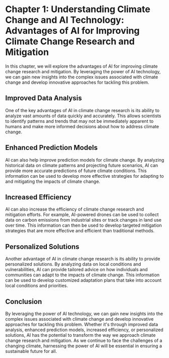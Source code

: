 Chapter 1: Understanding Climate Change and AI Technology: Advantages of AI for Improving Climate Change Research and Mitigation
================================================================================================================================

In this chapter, we will explore the advantages of AI for improving climate change research and mitigation. By leveraging the power of AI technology, we can gain new insights into the complex issues associated with climate change and develop innovative approaches for tackling this problem.

Improved Data Analysis
----------------------

One of the key advantages of AI in climate change research is its ability to analyze vast amounts of data quickly and accurately. This allows scientists to identify patterns and trends that may not be immediately apparent to humans and make more informed decisions about how to address climate change.

Enhanced Prediction Models
--------------------------

AI can also help improve prediction models for climate change. By analyzing historical data on climate patterns and projecting future scenarios, AI can provide more accurate predictions of future climate conditions. This information can be used to develop more effective strategies for adapting to and mitigating the impacts of climate change.

Increased Efficiency
--------------------

AI can also increase the efficiency of climate change research and mitigation efforts. For example, AI-powered drones can be used to collect data on carbon emissions from industrial sites or track changes in land use over time. This information can then be used to develop targeted mitigation strategies that are more effective and efficient than traditional methods.

Personalized Solutions
----------------------

Another advantage of AI in climate change research is its ability to provide personalized solutions. By analyzing data on local conditions and vulnerabilities, AI can provide tailored advice on how individuals and communities can adapt to the impacts of climate change. This information can be used to develop customized adaptation plans that take into account local conditions and priorities.

Conclusion
----------

By leveraging the power of AI technology, we can gain new insights into the complex issues associated with climate change and develop innovative approaches for tackling this problem. Whether it's through improved data analysis, enhanced prediction models, increased efficiency, or personalized solutions, AI has the potential to transform the way we approach climate change research and mitigation. As we continue to face the challenges of a changing climate, harnessing the power of AI will be essential in ensuring a sustainable future for all.
